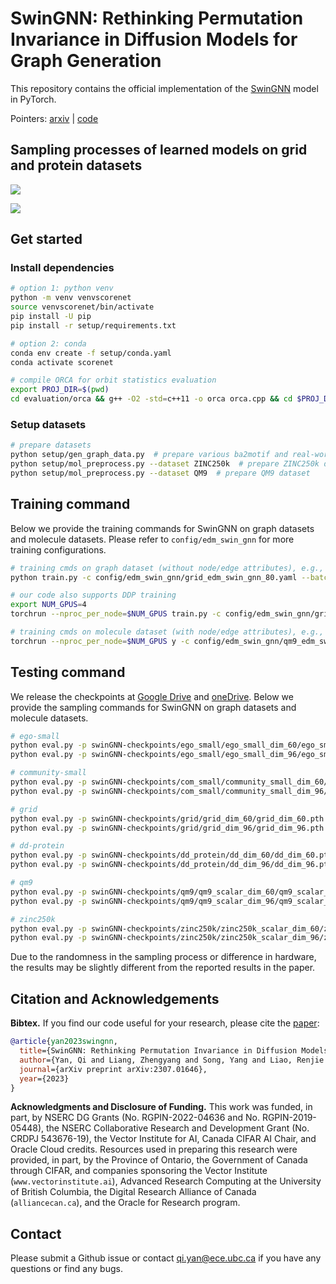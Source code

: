 # SwinGNN: Rethinking Permutation Invariance in Diffusion Models for Graph Generation
This repository contains the official implementation of the [SwinGNN](https://arxiv.org/abs/2307.01646) model in PyTorch.

Pointers: [arxiv](https://arxiv.org/abs/2307.01646) | [code](https://github.com/DSL-Lab/SwinGNN)

## Sampling processes of learned models on grid and protein datasets
![](asset/animation_grid_slow_v1.gif)

![](asset/animation_dd_protein_slow_v1.gif)

## Get started
### Install dependencies
```bash
# option 1: python venv
python -m venv venvscorenet
source venvscorenet/bin/activate
pip install -U pip
pip install -r setup/requirements.txt

# option 2: conda
conda env create -f setup/conda.yaml
conda activate scorenet

# compile ORCA for orbit statistics evaluation
export PROJ_DIR=$(pwd)
cd evaluation/orca && g++ -O2 -std=c++11 -o orca orca.cpp && cd $PROJ_DIR
```
### Setup datasets
```bash
# prepare datasets
python setup/gen_graph_data.py  # prepare various ba2motif and real-world graph datasets
python setup/mol_preprocess.py --dataset ZINC250k  # prepare ZINC250k dataset
python setup/mol_preprocess.py --dataset QM9  # prepare QM9 dataset
```


## Training command
Below we provide the training commands for SwinGNN on graph datasets and molecule datasets.
Please refer to `config/edm_swin_gnn` for more training configurations.
```bash
# training cmds on graph dataset (without node/edge attributes), e.g., to train on grid dataset
python train.py -c config/edm_swin_gnn/grid_edm_swin_gnn_80.yaml --batch_size 10 -m=grid

# our code also supports DDP training
export NUM_GPUS=4
torchrun --nproc_per_node=$NUM_GPUS train.py -c config/edm_swin_gnn/grid_edm_swin_gnn_80.yaml --batch_size 40 --ddp -m=grid_ddp

# training cmds on molecule dataset (with node/edge attributes), e.g., to train on QM9 dataset
torchrun --nproc_per_node=$NUM_GPUS y -c config/edm_swin_gnn/qm9_edm_swin_gnn.yaml --feature_dims 60 --node_encoding one_hot --edge_encoding one_hot --batch_size 10240 --ddp -m qm9
```

## Testing command
We release the checkpoints at [Google Drive](https://drive.google.com/drive/folders/1qCHD6c0Fr5Dymo8qru8UakwIwpHmU9eA?usp=sharing) and [oneDrive](https://1drv.ms/f/s!AnkbqTET-eNqgoYjheispuweUMWkxA?e=jfZ7UO).
Below we provide the sampling commands for SwinGNN on graph datasets and molecule datasets.
```bash
# ego-small
python eval.py -p swinGNN-checkpoints/ego_small/ego_small_dim_60/ego_small_dim_60.pth --use_ema 0.9 -m eval_ego_small 
python eval.py -p swinGNN-checkpoints/ego_small/ego_small_dim_96/ego_small_dim_96.pth --use_ema 0.99 -m eval_ego_small 

# community-small
python eval.py -p swinGNN-checkpoints/com_small/community_small_dim_60/community_small_dim_60.pth --use_ema 0.99 -m eval_com_small 
python eval.py -p swinGNN-checkpoints/com_small/community_small_dim_96/community_small_dim_96.pth --use_ema 0.95 -m eval_com_small

# grid
python eval.py -p swinGNN-checkpoints/grid/grid_dim_60/grid_dim_60.pth --use_ema 0.99 -m eval_grid 
python eval.py -p swinGNN-checkpoints/grid/grid_dim_96/grid_dim_96.pth --use_ema 0.95 -m eval_grid 

# dd-protein
python eval.py -p swinGNN-checkpoints/dd_protein/dd_dim_60/dd_dim_60.pth --use_ema 0.9999 -m eval_dd_protein
python eval.py -p swinGNN-checkpoints/dd_protein/dd_dim_96/dd_dim_96.pth --use_ema 0.9999 -m eval_dd_protein 

# qm9
python eval.py -p swinGNN-checkpoints/qm9/qm9_scalar_dim_60/qm9_scalar_dim_60.pth --use_ema 0.9999 -m eval_qm9
python eval.py -p swinGNN-checkpoints/qm9/qm9_scalar_dim_96/qm9_scalar_dim_96.pth --use_ema 0.9999 -m eval_qm9

# zinc250k
python eval.py -p swinGNN-checkpoints/zinc250k/zinc250k_scalar_dim_60/zinc250k_scalar_dim_60.pth --use_ema 0.9999 -m eval_zinc250k
python eval.py -p swinGNN-checkpoints/zinc250k/zinc250k_scalar_dim_96/zinc250k_scalar_dim_96.pth --use_ema 0.9999 -m eval_zinc250k
```
Due to the randomness in the sampling process or difference in hardware, the results may be slightly different from the reported results in the paper.

## Citation and Acknowledgements
**Bibtex.**
If you find our code useful for your research, please cite the [paper](https://arxiv.org/abs/2307.01646):
```bibtex
@article{yan2023swingnn,
  title={SwinGNN: Rethinking Permutation Invariance in Diffusion Models for Graph Generation},
  author={Yan, Qi and Liang, Zhengyang and Song, Yang and Liao, Renjie and Wang, Lele},
  journal={arXiv preprint arXiv:2307.01646},
  year={2023}
}
```
**Acknowledgments and Disclosure of Funding.**
This work was funded, in part, by NSERC DG Grants (No. RGPIN-2022-04636 and No. RGPIN-2019-05448), the NSERC Collaborative Research and Development Grant (No. CRDPJ 543676-19), the Vector Institute for AI, Canada CIFAR AI Chair, and Oracle Cloud credits. Resources used in preparing this research were provided, in part, by the Province of Ontario, the Government of Canada through CIFAR, and companies sponsoring the Vector Institute
(`www.vectorinstitute.ai`), Advanced Research Computing at the University of British Columbia,
the Digital Research Alliance of Canada (`alliancecan.ca`), and the Oracle for Research program.

## Contact
Please submit a Github issue or contact [qi.yan@ece.ubc.ca](mailto:qi.yan@ece.ubc.ca) if you have any questions or find any bugs.
